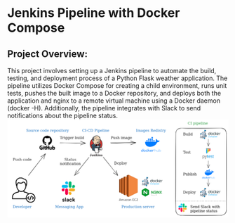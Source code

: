 Jenkins Pipeline with Docker Compose
======
Project Overview:
------
This project involves setting up a Jenkins pipeline to automate the build, testing, and deployment process of a Python Flask weather application. The pipeline utilizes Docker Compose for creating a child environment, runs unit tests, pushes the built image to a Docker repository, and deploys both the application and nginx to a remote virtual machine using a Docker daemon (docker -H). Additionally, the pipeline integrates with Slack to send notifications about the pipeline status.
![Image](GitHub-Docker.png "Architecture of the project")
